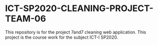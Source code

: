 # ICT-SP2020-CLEANING-PROJECT-TEAM-06
This repository is for the project 7and7 cleaning web application. This project is the course work for the subject ICT-I SP2020. 
